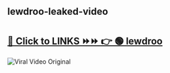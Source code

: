 
 ## lewdroo-leaked-video 

# <h2><a href="https://clipsfans.com/lewdroo&ref=git">🔗 Click to LINKS ⏩⏩ 👉 🟢 lewdroo </a></h2>

<a href="https://clipsfans.com/lewdroo&ref=git" rel="nofollow" data-target="animated-image.originalLink"><img src="https://i.ibb.co.com/xMMVF88/686577567.gif" alt="Viral Video Original" style="max-width: 100%; display: inline-block;" data-target="animated-image.originalImage"></a>
